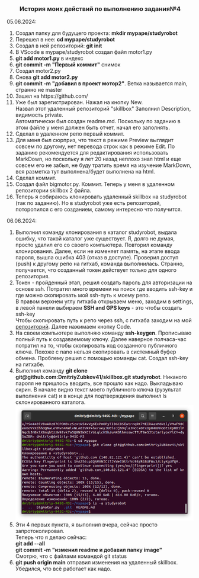 <h3 align=center>История моих действий по выполнению задания№4</h3>
05.06.2024:<br>
<ol>
<li>Создал папку для будущего проекта: <b>mkdir mypape/studyrobot</b>
<li>Перешел в нее: <b>cd mypape/studyrobot</b>
<li>Создал в ней репозиторий: <b>git init</b>
<li>В VScode в mypape/studyrobot создал файл  motor1.py
<li><b>git add motor1.py</b> в индекс
<li><b>git commit -m "Первый коммит"</b> снимок
<li>Создал motor2.py
<li>Снова <b>git add motor2.py</b> 
<li><b>git commit -m "добавил в проект мотор2"</b>. Ветка называется main, странно не master
<li>Зашел на https://github.com/
<li>Уже был зарегистрирован. Нажал на кнопку New.<br>
Назвал этот удаленный репозиторий "skillbox" Заполнил Description, видимость private.<br>
Автоматически был создан readme.md. Поскольку по заданию в этом файле у меня должен быть отчет, начал его заполнять.
<li>Сделал в удаленном репо первый коммит.</li>
<li>Для меня был сюрприз, что текст в режиме Preview выглядит совсем по другому, нет перевода строк как в режиме Edit. По заданию рекомендуется для редактирования использовать MarkDown, но поскольку я лет 20 назад неплохо знал html и еще совсем его не забыл, не буду тратить время на изучение MarkDown, вся разметка тут выполнена/будет выполнена на html.</li>
<li>Сделал коммит.
<li>Создал файл bigmotor.py. Коммит. Теперь у меня в удаленном репозитории skillbox 2 файла.</li>
<li>Теперь я собираюсь клонировать удаленный skillbox на studyrobot (так по заданию). Но в studyrobot уже есть репозиторий, поторопился с его созданием, самому интересно что получится. 
</ol>
06.06.2024:
<ol>
<li>Выполнил команду клонирования в каталог studyrobot, выдала ошибку, что такой каталог уже существует. Я, долго не думая, просто удалил его со своего компьютера. Повторил команду клонирования. Далее, если не изменяет память, на этапе ввода пароля, вышла ошибка 403 (отказ в доступе). Проверил доступ (push) к другому репо на гитхаб, команда выполнилась. Странно, получается, что созданный токен действует только для одного репозитория. 
<li>Токен - пройденный этап, решил создать пароль для авторизации на основе ssh. Потратил много времени на поиск где вводить ssh-key и где можно скопировать мой ssh-путь к моему репо.<br>
В правом верхнем углу гитхаба открываем меню, заходим в settings, в левой панели выбираем <b>SSH and GPS keys</b> - это чтобы создать ssh-key<br>
Чтобы скопировать путь к репо через ssh, с гитхаба заходим на мой <a href="https://github.com/DmitriyZubkov41/skillbox">репозиторий</a>. Далее нажимаем кнопку Code.<br>
<li>На своем компьютере выполняю команду <b>ssh-keygen</b>. Прописываю полный путь к создаваемому ключу. Далее наверное полчаса-час потратил на то, чтобы скопировать код созданного публичного ключа. Похоже с nano нельзя скопировать в системный буфер обмена. Проблему решил с помощью команды cat. Создал ssh-key на гитхабе.
<li> Выполнил команду <b>git clone git@github.com:DmitriyZubkov41/skillbox.git studyrobot</b>. Никакого пароля не пришлось вводить, все прошло как надо. Выкладываю скрин. В начале видно текст моего публичного ключа (рузультат выполнения cat) и в конце для подтверждения  выполнил ls склонированного каталога. <br>
<img src="image/ssh_key_clone.png">
<li>Эти 4 первых пункта, я выполнил вчера, сейчас просто запротоколировал.<br>
Теперь что я делаю сейчас:<br>
<b>git add --all</b><br>
<b>git commit -m "изменил readme и добавил папку image"</b><br>
Смотрю, что с файлами командой git status
<li><b>git push origin main</b> отправил изменения на удаленный skillbox. Убедился, что всё работает как надо.